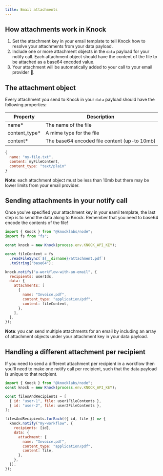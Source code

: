 ```yaml
---
title: Email attachments
---
```


## How attachments work in Knock

1. Set the attachment key in your email template to tell Knock how to resolve your attachments from your data payload.
2. Include one or more attachment objects in the `data` payload for your notify call. Each attachment object should have the content of the file to be attached as a base64 encoded value.
3. Your attachment will be automatically added to your call to your email provider 🎉.

## The attachment object

Every attachment you send to Knock in your `data` payload should have the following properties:

| Property       | Description                                  |
| -------------- | -------------------------------------------- |
| name\*         | The name of the file                         |
| content_type\* | A mime type for the file                     |
| content\*      | The base64 encoded file content (up-to 10mb) |

```js An example attachment object
{
  name: "my-file.txt",
  content: myFileContent,
  content_type: "text/plain"
}
```

**Note**: each attachment object must be less than 10mb but there may be lower limits from your email provider.

## Sending attachments in your notify call

Once you've specified your attachment key in your eamil template, the last step is to send the data along to Knock. Remember that you need to base64 encode the contents of the file!

```js Sending attachment data
import { Knock } from "@knocklabs/node";
import fs from "fs";

const knock = new Knock(process.env.KNOCK_API_KEY);

const fileContent = fs
  .readFileSync(`${__dirname}/attachment.pdf`)
  .toString("base64");

knock.notify("a-workflow-with-an-email", {
  recipients: userIds,
  data: {
    attachments: [
      {
        name: "Invoice.pdf",
        content_type: "application/pdf",
        content: fileContent,
      },
    ],
  },
});
```

**Note**: you can send multiple attachments for an email by including an array of attachment objects under your attachment key in your data payload.

## Handling a different attachment per recipient

If you need to send a different attachment per recipient in a workflow then you'll need to make one notify call per recipient, such that the data payload is unique to that recipient.

```js Unique attachments per recipient
import { Knock } from "@knocklabs/node";
const knock = new Knock(process.env.KNOCK_API_KEY);

const filesAndRecipients = [
  { id: "user-1", file: user1FileContents },
  { id: "user-2", file: user2FileContents },
];

filesAndRecipients.forEach(({ id, file }) => {
  knock.notify("my-workflow", {
    recipients: [id],
    data: {
      attachment: {
        name: "Invoice.pdf",
        content_type: "application/pdf",
        content: file,
      },
    },
  });
});
```
